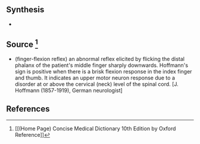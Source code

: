 ## Synthesis
- 
## Source [^1]
- (finger-flexion reflex) an abnormal reflex elicited by flicking the distal phalanx of the patient's middle finger sharply downwards. Hoffmann's sign is positive when there is a brisk flexion response in the index finger and thumb. It indicates an upper motor neuron response due to a disorder at or above the cervical (neck) level of the spinal cord. \[J. Hoffmann (1857-1919), German neurologist]
## References

[^1]: [[(Home Page) Concise Medical Dictionary 10th Edition by Oxford Reference]]